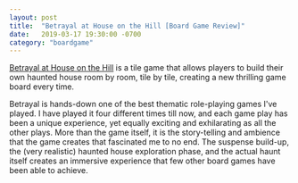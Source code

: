 ```yaml
---
layout: post
title:  "Betrayal at House on the Hill [Board Game Review]"
date:   2019-03-17 19:30:00 -0700
category: "boardgame"
---
```


[Betrayal at House on the Hill](https://boardgamegeek.com/boardgame/10547/betrayal-house-hill) is a tile game that allows players to build their own haunted house room by room, tile by tile, creating a new thrilling game board every time.

Betrayal is hands-down one of the best thematic role-playing games I've played. I have played it four different times till now, and each game play has been a unique experience, yet equally exciting and exhilarating as all the other plays. More than the game itself, it is the story-telling and ambience that the game creates that fascinated me to no end. The suspense build-up, the (very realistic) haunted house exploration phase, and the actual haunt itself creates an immersive experience that few other board games have been able to achieve.
